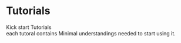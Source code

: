 # Tutorials
Kick start Tutorials<br>
each tutoral contains
Minimal understandings needed to start using it.
